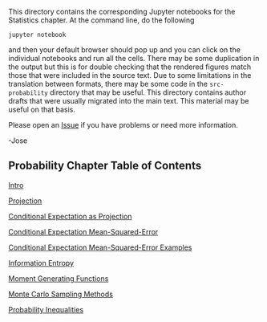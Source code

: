 This directory contains the corresponding Jupyter notebooks
for the Statistics chapter. At the command line, do the following

    jupyter notebook

and then your default browser should pop up and you can click on
the individual notebooks and run all the cells. There may be some
duplication in the output but this is for double checking that the
rendered figures match those that were included in the source text.
Due to some limitations in the translation between formats, there may
be some code in the `src-probability` directory that may be useful. This
directory contains author drafts that were usually migrated into the
main text. This material may be useful on that basis.

Please open an [Issue](https://github.com/unpingco/python_for_prob_stats_ml) 
if you have problems or need more information.

-Jose

Probability Chapter Table of Contents
-------------------------------------

[Intro](intro.ipynb)

[Projection](projection.ipynb)

[Conditional Expectation as Projection](./Conditional_Expectation_Projection.ipynb)

[Conditional Expectation Mean-Squared-Error](./Conditional_expectation_MSE.ipynb)

[Conditional Expectation Mean-Squared-Error Examples](./Conditional_expectation_MSE_Ex.ipynb)

[Information Entropy](./Information_Entropy.ipynb)

[Moment Generating Functions](./moment_generating.ipynb)

[Monte Carlo Sampling Methods](./Sampling_Monte_Carlo.ipynb)

[Probability Inequalities](./ProbabilityInequalities.ipynb)
